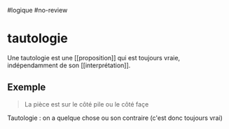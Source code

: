 #logique #no-review 
# tautologie

Une tautologie est une [[proposition]] qui est toujours vraie, indépendamment de son [[interprétation]].

## Exemple
> La pièce est sur le côté pile ou le côté façe

Tautologie : on a quelque chose ou son contraire (c'est donc toujours vrai)
